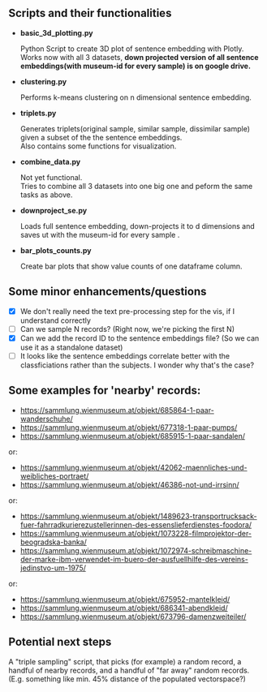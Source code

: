 ## Scripts and their functionalities
- **basic_3d_plotting.py**
  
  Python Script to create 3D plot of sentence embedding with Plotly. <br>
  Works now with all 3 datasets, **down projected version of all sentence embeddings(with museum-id for every sample) is on google drive.**

- **clustering.py**

  Performs k-means clustering on n dimensional sentence embedding.
  
- **triplets.py** 
  
  Generates triplets(original sample, similar sample, dissimilar sample) given a subset of the the sentence embeddings. <br>
  Also contains some functions for visualization.
  
- **combine_data.py**

  Not yet functional. <br>
  Tries to combine all 3 datasets into one big one and peform the same tasks as above.
  
- **downproject_se.py**

  Loads full sentence embedding, down-projects it to d dimensions and saves ut with the museum-id for every sample .

- **bar_plots_counts.py**

  Create bar plots that show value counts of one dataframe column.
 

## Some minor enhancements/questions

- [x] We don't really need the text pre-processing step for the vis, if I understand correctly
- [ ] Can we sample N records? (Right now, we're picking the first N)
- [x] Can we add the record ID to the sentence embeddings file? (So we can use it as a standalone dataset)
- [ ] It looks like the sentence embeddings correlate better with the classficiations rather than the subjects. I wonder why that's the case?

## Some examples for 'nearby' records:

- https://sammlung.wienmuseum.at/objekt/685864-1-paar-wanderschuhe/
- https://sammlung.wienmuseum.at/objekt/677318-1-paar-pumps/
- https://sammlung.wienmuseum.at/objekt/685915-1-paar-sandalen/

or:

- https://sammlung.wienmuseum.at/objekt/42062-maennliches-und-weibliches-portraet/
- https://sammlung.wienmuseum.at/objekt/46386-not-und-irrsinn/

or:

- https://sammlung.wienmuseum.at/objekt/1489623-transportrucksack-fuer-fahrradkurierezustellerinnen-des-essenslieferdienstes-foodora/
- https://sammlung.wienmuseum.at/objekt/1073228-filmprojektor-der-beogradska-banka/
- https://sammlung.wienmuseum.at/objekt/1072974-schreibmaschine-der-marke-ibm-verwendet-im-buero-der-ausfuellhilfe-des-vereins-jedinstvo-um-1975/

or: 

- https://sammlung.wienmuseum.at/objekt/675952-mantelkleid/
- https://sammlung.wienmuseum.at/objekt/686341-abendkleid/
- https://sammlung.wienmuseum.at/objekt/673796-damenzweiteiler/

## Potential next steps

A "triple sampling" script, that picks (for example) a random record, a handful of nearby records, and a handful of "far away" random records. (E.g. something like min. 45% distance of the populated vectorspace?)
